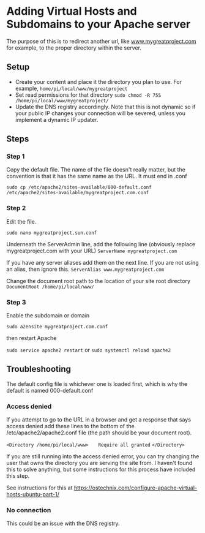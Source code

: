 # Adding Virtual Hosts and Subdomains to your Apache server

The purpose of this is to redirect another url, like www.mygreatproject.com for example, to the proper directory within the server.

## Setup

* Create your content and place it the directory you plan to use. For example, `home/pi/local/www/mygreatproject`
* Set read permissions for that directory `sudo chmod -R 755 /home/pi/local/www/mygreatproject/`
* Update the DNS registry accordingly. Note that this is not dynamic so if your public IP changes your connection will be severed, unless you implement a dynamic IP updater.

## Steps

### Step 1

Copy the default file. The name of the file doesn't really matter, but the convention is that it has the same name as the URL. It must end in .conf

`sudo cp /etc/apache2/sites-available/000-default.conf /etc/apache2/sites-available/mygreatproject.com.conf`

### Step 2

Edit the file. 

`sudo nano mygreatproject.sun.conf`

Underneath the ServerAdmin line, add the following line (obviously replace mygreatproject.com with your URL)
`ServerName mygreatproject.com`

If you have any server aliases add them on the next line. If you are not using an alias, then ignore this. `ServerAlias www.mygreatproject.com`

Change the document root path to the location of your site root directory
`DocumentRoot /home/pi/local/www/`

### Step 3

Enable the subdomain or domain

`sudo a2ensite mygreatproject.com.conf`

then restart Apache

`sudo service apache2 restart` or `sudo systemctl reload apache2`

## Troubleshooting

The default config file is whichever one is loaded first, which is why the default is named 000-default.conf

### Access denied

If you attempt to go to the URL in a browser and get a response that says access denied add these lines to the bottom of the /etc/apache2/apache2.conf file (the path should be your document root).

`<Directory /home/pi/local/www>`
`	Require all granted`
`</Directory>`

If you are still running into the access denied error, you can try changing the user that owns the directory you are serving the site from. I haven't found this to solve anything, but some instructions for this process have included this step.

See instructions for this at https://ostechnix.com/configure-apache-virtual-hosts-ubuntu-part-1/

### No connection

This could be an issue with the DNS registry.